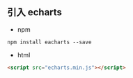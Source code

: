 ## 引入 echarts
- npm
```
npm install eacharts --save
```
- html
```html
<script src="echarts.min.js"></script>
```